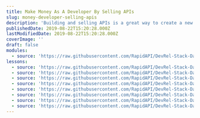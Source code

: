 ```yaml
---
title: Make Money As A Developer By Selling APIs
slug: money-developer-selling-apis
description: 'Building and selling APIs is a great way to create a new source of passive income. Thus, in this video, you will see how to monetize your API!'
publishedDate: 2019-08-22T15:20:28.000Z
lastModifiedDate: 2019-08-22T15:20:28.000Z
coverImage: ''
draft: false
modules:
  - source: 'https://raw.githubusercontent.com/RapidAPI/DevRel-Stack-Data/dev/lms/courses/money-developer-selling-apis/index.md'
lessons:
  - source: 'https://raw.githubusercontent.com/RapidAPI/DevRel-Stack-Data/dev/lms/courses/money-developer-selling-apis/01-introduction.md'
  - source: 'https://raw.githubusercontent.com/RapidAPI/DevRel-Stack-Data/dev/lms/courses/money-developer-selling-apis/02-api.md'
  - source: 'https://raw.githubusercontent.com/RapidAPI/DevRel-Stack-Data/dev/lms/courses/money-developer-selling-apis/03-apis.md'
  - source: 'https://raw.githubusercontent.com/RapidAPI/DevRel-Stack-Data/dev/lms/courses/money-developer-selling-apis/04-rapidapi-hub.md'
  - source: 'https://raw.githubusercontent.com/RapidAPI/DevRel-Stack-Data/dev/lms/courses/money-developer-selling-apis/05-build-api.md'
  - source: 'https://raw.githubusercontent.com/RapidAPI/DevRel-Stack-Data/dev/lms/courses/money-developer-selling-apis/06-deploy-api.md'
  - source: 'https://raw.githubusercontent.com/RapidAPI/DevRel-Stack-Data/dev/lms/courses/money-developer-selling-apis/07-rapidapi-monetize-api.md'
  - source: 'https://raw.githubusercontent.com/RapidAPI/DevRel-Stack-Data/dev/lms/courses/money-developer-selling-apis/08-leaving.md'
---
```


